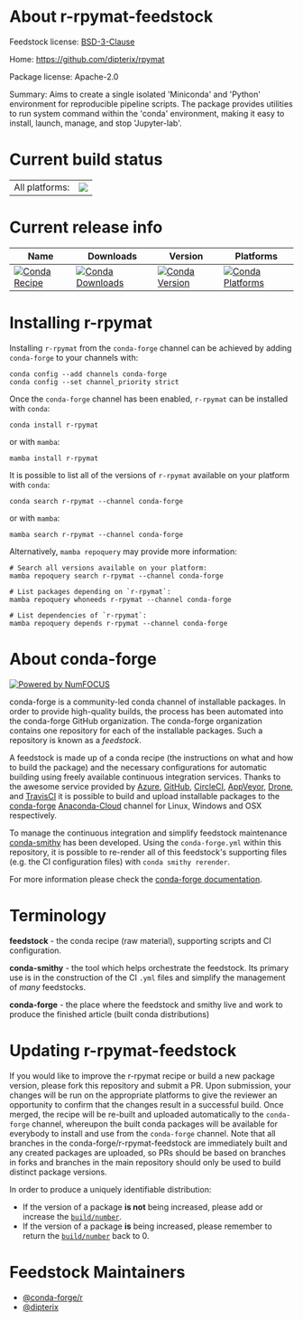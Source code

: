 About r-rpymat-feedstock
========================

Feedstock license: [BSD-3-Clause](https://github.com/conda-forge/r-rpymat-feedstock/blob/main/LICENSE.txt)

Home: https://github.com/dipterix/rpymat

Package license: Apache-2.0

Summary: Aims to create a single isolated 'Miniconda' and 'Python' environment for reproducible
pipeline scripts. The package provides utilities to run system command within the
'conda' environment, making it easy to install, launch, manage, and stop 'Jupyter-lab'.


Current build status
====================


<table><tr><td>All platforms:</td>
    <td>
      <a href="https://dev.azure.com/conda-forge/feedstock-builds/_build/latest?definitionId=17817&branchName=main">
        <img src="https://dev.azure.com/conda-forge/feedstock-builds/_apis/build/status/r-rpymat-feedstock?branchName=main">
      </a>
    </td>
  </tr>
</table>

Current release info
====================

| Name | Downloads | Version | Platforms |
| --- | --- | --- | --- |
| [![Conda Recipe](https://img.shields.io/badge/recipe-r--rpymat-green.svg)](https://anaconda.org/conda-forge/r-rpymat) | [![Conda Downloads](https://img.shields.io/conda/dn/conda-forge/r-rpymat.svg)](https://anaconda.org/conda-forge/r-rpymat) | [![Conda Version](https://img.shields.io/conda/vn/conda-forge/r-rpymat.svg)](https://anaconda.org/conda-forge/r-rpymat) | [![Conda Platforms](https://img.shields.io/conda/pn/conda-forge/r-rpymat.svg)](https://anaconda.org/conda-forge/r-rpymat) |

Installing r-rpymat
===================

Installing `r-rpymat` from the `conda-forge` channel can be achieved by adding `conda-forge` to your channels with:

```
conda config --add channels conda-forge
conda config --set channel_priority strict
```

Once the `conda-forge` channel has been enabled, `r-rpymat` can be installed with `conda`:

```
conda install r-rpymat
```

or with `mamba`:

```
mamba install r-rpymat
```

It is possible to list all of the versions of `r-rpymat` available on your platform with `conda`:

```
conda search r-rpymat --channel conda-forge
```

or with `mamba`:

```
mamba search r-rpymat --channel conda-forge
```

Alternatively, `mamba repoquery` may provide more information:

```
# Search all versions available on your platform:
mamba repoquery search r-rpymat --channel conda-forge

# List packages depending on `r-rpymat`:
mamba repoquery whoneeds r-rpymat --channel conda-forge

# List dependencies of `r-rpymat`:
mamba repoquery depends r-rpymat --channel conda-forge
```


About conda-forge
=================

[![Powered by
NumFOCUS](https://img.shields.io/badge/powered%20by-NumFOCUS-orange.svg?style=flat&colorA=E1523D&colorB=007D8A)](https://numfocus.org)

conda-forge is a community-led conda channel of installable packages.
In order to provide high-quality builds, the process has been automated into the
conda-forge GitHub organization. The conda-forge organization contains one repository
for each of the installable packages. Such a repository is known as a *feedstock*.

A feedstock is made up of a conda recipe (the instructions on what and how to build
the package) and the necessary configurations for automatic building using freely
available continuous integration services. Thanks to the awesome service provided by
[Azure](https://azure.microsoft.com/en-us/services/devops/), [GitHub](https://github.com/),
[CircleCI](https://circleci.com/), [AppVeyor](https://www.appveyor.com/),
[Drone](https://cloud.drone.io/welcome), and [TravisCI](https://travis-ci.com/)
it is possible to build and upload installable packages to the
[conda-forge](https://anaconda.org/conda-forge) [Anaconda-Cloud](https://anaconda.org/)
channel for Linux, Windows and OSX respectively.

To manage the continuous integration and simplify feedstock maintenance
[conda-smithy](https://github.com/conda-forge/conda-smithy) has been developed.
Using the ``conda-forge.yml`` within this repository, it is possible to re-render all of
this feedstock's supporting files (e.g. the CI configuration files) with ``conda smithy rerender``.

For more information please check the [conda-forge documentation](https://conda-forge.org/docs/).

Terminology
===========

**feedstock** - the conda recipe (raw material), supporting scripts and CI configuration.

**conda-smithy** - the tool which helps orchestrate the feedstock.
                   Its primary use is in the construction of the CI ``.yml`` files
                   and simplify the management of *many* feedstocks.

**conda-forge** - the place where the feedstock and smithy live and work to
                  produce the finished article (built conda distributions)


Updating r-rpymat-feedstock
===========================

If you would like to improve the r-rpymat recipe or build a new
package version, please fork this repository and submit a PR. Upon submission,
your changes will be run on the appropriate platforms to give the reviewer an
opportunity to confirm that the changes result in a successful build. Once
merged, the recipe will be re-built and uploaded automatically to the
`conda-forge` channel, whereupon the built conda packages will be available for
everybody to install and use from the `conda-forge` channel.
Note that all branches in the conda-forge/r-rpymat-feedstock are
immediately built and any created packages are uploaded, so PRs should be based
on branches in forks and branches in the main repository should only be used to
build distinct package versions.

In order to produce a uniquely identifiable distribution:
 * If the version of a package **is not** being increased, please add or increase
   the [``build/number``](https://docs.conda.io/projects/conda-build/en/latest/resources/define-metadata.html#build-number-and-string).
 * If the version of a package **is** being increased, please remember to return
   the [``build/number``](https://docs.conda.io/projects/conda-build/en/latest/resources/define-metadata.html#build-number-and-string)
   back to 0.

Feedstock Maintainers
=====================

* [@conda-forge/r](https://github.com/conda-forge/r/)
* [@dipterix](https://github.com/dipterix/)

